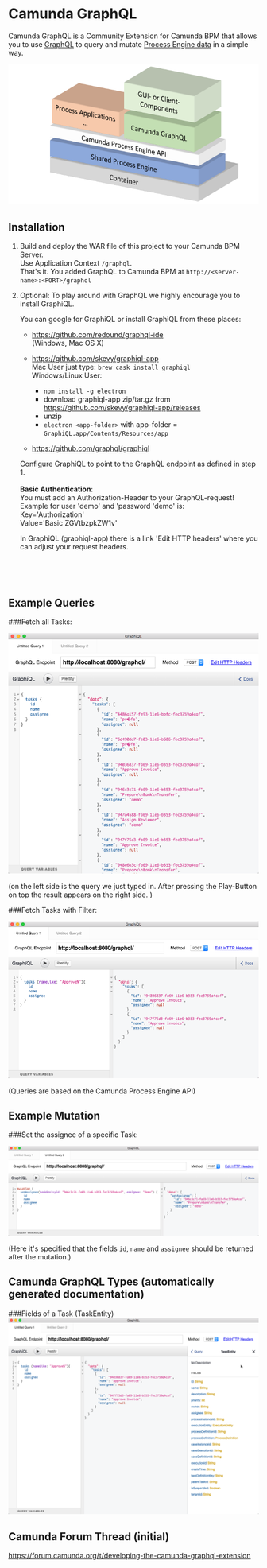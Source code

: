 Camunda GraphQL
===============

Camunda GraphQL is a Community Extension for Camunda BPM that allows you to use [GraphQL](http://graphql.org/) to query and mutate [Process Engine data](https://docs.camunda.org/manual/latest/user-guide/process-engine/process-engine-api/) in a simple way. <br>


![Overview](/src/main/resources/png/overview_01.png?raw=true "Overview") 

Installation
------------
 
1. Build and deploy the WAR file of this project to your Camunda BPM Server. <br>
   Use Application Context `/graphql`.<br> 
   That's it. You added GraphQL to Camunda BPM at `http://<server-name>:<PORT>/graphql`

2. Optional: To play around with GraphQL we highly encourage you to install GraphiQL.<br>

   You can google for GraphiQL or install GraphiQL from these places: <br>
   * https://github.com/redound/graphql-ide <br>
   (Windows, Mac OS X)
   * https://github.com/skevy/graphiql-app <br>
   Mac User just type: `brew cask install graphiql`<br>
   Windows/Linux User:
     - `npm install -g electron` <br>
     - download graphiql-app zip/tar.gz from https://github.com/skevy/graphiql-app/releases <br>
     - unzip
     - `electron <app-folder>` with app-folder = `GraphiQL.app/Contents/Resources/app`
   
   * https://github.com/graphql/graphiql
   
   Configure GraphiQL to point to the GraphQL endpoint as defined in step 1. <br><br>
   **Basic Authentication**: <br>
   You must add an Authorization-Header to your GraphQL-request! <br>
   Example for user 'demo' and 'password 'demo' is: <br>
   Key='Authorization' <br>
   Value='Basic ZGVtbzpkZW1v' <br>
   
   In GraphiQL (graphiql-app) there is a link 'Edit HTTP headers' where you can adjust your request headers.
    
   <br>
   
  <br>
   
Example Queries
---------------


###Fetch all Tasks:<br>

![query tasks](/src/main/resources/png/query_tasks.png?raw=true "simple GraphQL query") 

(on the left side is the query we just typed in. After pressing the Play-Button on top the result appears on the right side. )

###Fetch Tasks with Filter: <br>

![query tasks with args](/src/main/resources/png/query_tasks_w_filter_nameLike.png?raw=true "simple GraphQL query with arguments")

(Queries are based on the Camunda Process Engine API) 

Example Mutation
----------------

###Set the assignee of a specific Task: <br>

![setAssigne mutation](/src/main/resources/png/mutation_01.png?raw=true "simple GraphQL mutation") 

(Here it's specified that the fields `id`, `name` and `assignee` should be returned after the mutation.)     

Camunda GraphQL Types (automatically generated documentation)
-------------------------------------------------------------

###Fields of a Task (TaskEntity)  <br>
![type Task](/src/main/resources/png/type_TaskEntity.png?raw=true "type TaskEntity") 


Camunda Forum Thread (initial)
------------------------------

https://forum.camunda.org/t/developing-the-camunda-graphql-extension 
